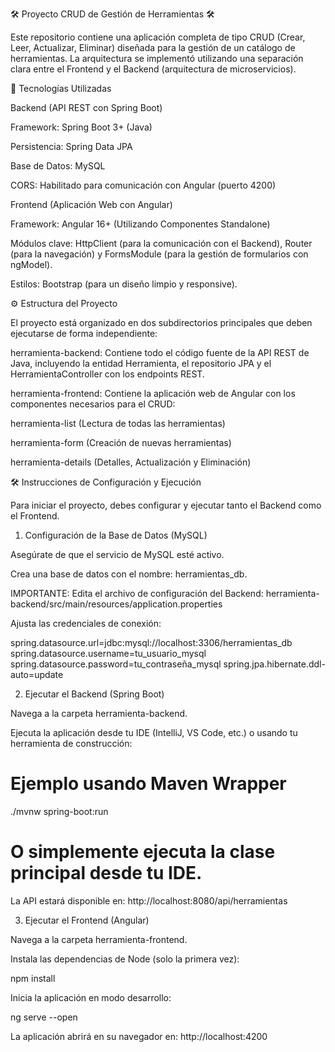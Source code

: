 🛠️ Proyecto CRUD de Gestión de Herramientas 🛠️

Este repositorio contiene una aplicación completa de tipo CRUD (Crear, Leer, Actualizar, Eliminar) diseñada para la gestión de un catálogo de herramientas. La arquitectura se implementó utilizando una separación clara entre el Frontend y el Backend (arquitectura de microservicios).

🚀 Tecnologías Utilizadas

Backend (API REST con Spring Boot)

Framework: Spring Boot 3+ (Java)

Persistencia: Spring Data JPA

Base de Datos: MySQL

CORS: Habilitado para comunicación con Angular (puerto 4200)

Frontend (Aplicación Web con Angular)

Framework: Angular 16+ (Utilizando Componentes Standalone)

Módulos clave: HttpClient (para la comunicación con el Backend), Router (para la navegación) y FormsModule (para la gestión de formularios con ngModel).

Estilos: Bootstrap (para un diseño limpio y responsive).

⚙️ Estructura del Proyecto

El proyecto está organizado en dos subdirectorios principales que deben ejecutarse de forma independiente:

herramienta-backend: Contiene todo el código fuente de la API REST de Java, incluyendo la entidad Herramienta, el repositorio JPA y el HerramientaController con los endpoints REST.

herramienta-frontend: Contiene la aplicación web de Angular con los componentes necesarios para el CRUD:

herramienta-list (Lectura de todas las herramientas)

herramienta-form (Creación de nuevas herramientas)

herramienta-details (Detalles, Actualización y Eliminación)

🛠️ Instrucciones de Configuración y Ejecución

Para iniciar el proyecto, debes configurar y ejecutar tanto el Backend como el Frontend.

1. Configuración de la Base de Datos (MySQL)

Asegúrate de que el servicio de MySQL esté activo.

Crea una base de datos con el nombre: herramientas_db.

IMPORTANTE: Edita el archivo de configuración del Backend:
herramienta-backend/src/main/resources/application.properties

Ajusta las credenciales de conexión:

spring.datasource.url=jdbc:mysql://localhost:3306/herramientas_db
spring.datasource.username=tu_usuario_mysql 
spring.datasource.password=tu_contraseña_mysql
spring.jpa.hibernate.ddl-auto=update 


2. Ejecutar el Backend (Spring Boot)

Navega a la carpeta herramienta-backend.

Ejecuta la aplicación desde tu IDE (IntelliJ, VS Code, etc.) o usando tu herramienta de construcción:

# Ejemplo usando Maven Wrapper
./mvnw spring-boot:run 
# O simplemente ejecuta la clase principal desde tu IDE.


La API estará disponible en: http://localhost:8080/api/herramientas

3. Ejecutar el Frontend (Angular)

Navega a la carpeta herramienta-frontend.

Instala las dependencias de Node (solo la primera vez):

npm install


Inicia la aplicación en modo desarrollo:

ng serve --open


La aplicación abrirá en su navegador en: http://localhost:4200